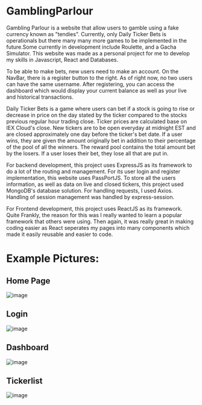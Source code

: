 # GamblingParlour
Gambling Parlour is a website that allow users to gamble using a fake currency known as "tendies". Currently, only Daily Ticker Bets is operationals but there many many more games to be implemented in the future.Some currently in development include Roulette, and a Gacha Simulator. This website was made as a personal project for me to develop my skills in Javascript, React and Databases. 
     

To be able to make bets, new users need to make an account. On the NavBar, there is a register button to the right. As of right now, no two users can have the same username. After registering, you can access the dashboard which would display your current balance as well as your live and historical transactions.

Daily Ticker Bets is a game where users can bet if a stock is going to rise or decrease in price on the day stated by the ticker compared to the stocks previous regular hour trading close.
Ticker prices are calculated base on IEX Cloud's close. New tickers are to be open everyday at midnight EST and are closed approximately one day before the ticker's bet date. If a user wins, they are given the amount originally bet in addition to their percentage of the pool of all the winners. The reward pool contains the total amount bet by the losers. If a user loses their bet, they lose all that are put in.

For backend development, this project uses ExpressJS as its framework to do a lot of the routing and management. For its user login and register implementation, this website uses PassPortJS. To store all the users information, as well as data on live and closed tickers, this project used MongoDB's database solution. For handling requests, I used Axios. Handling of session management was handled by express-session.

For Frontend development, this project uses ReactJS as its framework. Quite Frankly, the reason for this was I really wanted to learn a popular framework that others were using. Then again, it was really great in making coding easier as React seperates my pages into many components which made it easily reusable and easier to code.

# Example Pictures:
## Home Page
![image](https://user-images.githubusercontent.com/56182053/134259692-3ceb030f-fcf0-446e-91dc-2a8dd292450c.png)

## Login 
![image](https://user-images.githubusercontent.com/56182053/134259770-aa3ce9d3-4323-4d2a-aa6a-011c8072c49b.png)

## Dashboard
![image](https://user-images.githubusercontent.com/56182053/134259794-f07681a2-826d-418a-9170-7b5c244174e1.png)

## Tickerlist
![image](https://user-images.githubusercontent.com/56182053/134259812-536623e5-6bf6-4f44-86c9-ed972183de02.png)
